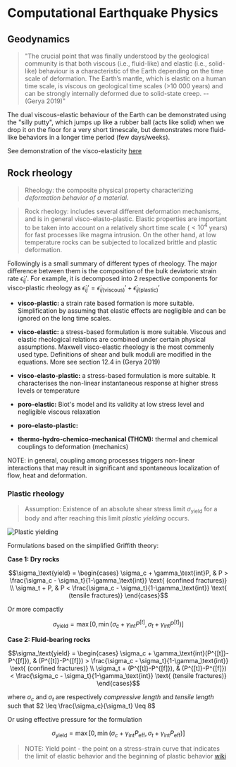 # Computational Earthquake Physics


## Geodynamics


> "The crucial point that was finally understood by the geological community is that both
> viscous (i.e., fluid-like) and elastic (i.e., solid-like) behaviour is a characteristic of the Earth
> depending on the time scale of deformation. The Earth’s mantle, which is elastic on a
> human time scale, is viscous on geological time scales (>10 000 years) and can be strongly
> internally deformed due to solid-state creep. -- (Gerya 2019)"

The dual viscous-elastic behaviour of the Earth can be demonstrated using the "silly putty", which jumps up like a rubber ball (acts like solid) when we drop it on the floor for a very short timescale, but demonstrates more fluid-like behaviors in a longer time period (few days/weeks).

See demonstration of the visco-elasticity [here](https://www.youtube.com/watch?v=UsE6x2NYec4)

## Rock rheology

> Rheology:  the composite physical property characterizing *deformation behavior of a material*.

> Rock rheology:  includes several different deformation mechanisms, and is in general visco-elasto-plastic.
>  Elastic properties are important to be taken into account on a relatively short time scale ($<10^4$ years) for
>  fast processes like magma intrusion. On the other hand, at low temperature rocks can be subjected to localized
>  brittle and plastic deformation.


Followingly is a small summary of different types of rheology. The major difference between them is the composition of the bulk deviatoric strain rate $\dot{\epsilon}_{ij}'$. For example, it is decomposed into 2 respective components for visco-plastic rheology as $\dot{\epsilon}_{ij}' = \dot{\epsilon}_{ij\text{(viscous)}}' + \dot{\epsilon}_{ij\text{(plastic)}}'$


- **visco-plastic:** a strain rate based formation is more suitable. Simplification by assuming that elastic effects are negligible and can be ignored on the long time scales.


- **visco-elastic:** a stress-based formulation is more suitable. Viscous and elastic rheological relations are combined under certain physical assumptions. Maxwell visco-elastic rheology is the most commenly used type. Definitions of shear and bulk moduli are modified in the equations. More see section 12.4 in (Gerya 2019)


- **visco-elasto-plastic:** a stress-based formulation is more suitable. It characterises the non-linear instantaneous response at higher stress levels or temperature


- **poro-elastic:** Biot's model and its validity at low stress level and negligible viscous relaxation


- **poro-elasto-plastic:** 


- **thermo-hydro-chemico-mechanical (THCM):** thermal and chemical couplings to deformation (mechanics)


NOTE: in general, coupling among processes triggers non-linear interactions that may result in significant and spontaneous localization of flow, heat and deformation.


### Plastic rheology

> Assumption: Existence of an absolute shear stress limit $\sigma_\text{yield}$ for a body and after reaching this limit *plastic yielding* occurs.


![Plastic yielding](https://static.cambridge.org/binary/version/id/urn:cambridge.org:id:binary:20190507095603410-0152:9781316534243:14314fig12_5.png?pub-status=live)


Formulations based on the simplified Griffith theory:


**Case 1: Dry rocks**

$$\sigma_\text{yield} = \begin{cases} \sigma_c + \gamma_\text{int}P, & P > \frac{\sigma_c - \sigma_t}{1-\gamma_\text{int}} \text{ (confined fractures)} \\ \sigma_t + P, & P < \frac{\sigma_c - \sigma_t}{1-\gamma_\text{int}} \text{ (tensile fractures)} \end{cases}$$

Or more compactly

$$\sigma_\text{yield} = \max [0, \min(\sigma_c + \gamma_\text{int} P^{[t]}, \sigma_t + \gamma_\text{int} P^{[t]})]$$

**Case 2: Fluid-bearing rocks**

$$\sigma_\text{yield} = \begin{cases} \sigma_c + \gamma_\text{int}(P^{[t]}-P^{[f]}), & (P^{[t]}-P^{[f]}) > \frac{\sigma_c - \sigma_t}{1-\gamma_\text{int}} \text{ (confined fractures)} \\ \sigma_t + (P^{[t]}-P^{[f]}), & (P^{[t]}-P^{[f]}) < \frac{\sigma_c - \sigma_t}{1-\gamma_\text{int}} \text{ (tensile fractures)} \end{cases}$$


where $\sigma_c$ and $\sigma_t$ are respectively *compressive length* and *tensile length* such that $2 \leq \frac{\sigma_c}{\sigma_t} \leq 8$


Or using effective pressure for the formulation

$$\sigma_\text{yield} = \max [0, \min(\sigma_c + \gamma_\text{int} P_\text{eff}, \sigma_t + \gamma_\text{int} P_\text{eff})]$$



> NOTE: Yield point - the point on a stress-strain curve that indicates the limit of elastic behavior and the beginning of plastic behavior [wiki](https://www.wikiwand.com/en/Yield_(engineering))

